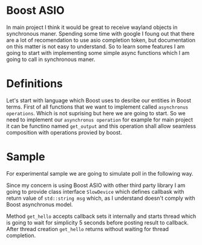 # Boost ASIO

In main project I think it would be great to receive wayland objects in synchronous maner.
Spending some time with google I foung out that there are a lot of recomendation to use asio completion token,
but documentation on this matter is not easy to understand.
So to learn some features I am going to start with implementing some
simple async functions which I am going to call in synchronous maner.

# Definitions

Let's start with language which Boost uses to desribe our entities in Boost terms.
First of all functions that we want to implement called `asynchronus operations`. Which is not suprising but here we are going to start.
So we need to implement our `asynchronus operation` for example for main project it can be functino named `get_output` and this operation shall allow seamless composition with operations provied by boost.

# Sample
For experimental sample we are going to simulate poll in the following way.

Since my concern is using Boost ASIO with other third party library I am going to provide class interface `SlowDevice` which defines callbask with return value of `std::string msg` which, as I understand doesn't comply with Boost asynchronus model.

Method `get_hello` accepts callback sets it internally and starts thread which is going to wait for simplicity 5 seconds before posting result to callback.
After thread creation `get_hello` returns without waiting for thread completion.

